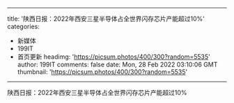 
---
title: '陕西日报：2022年西安三星半导体占全世界闪存芯片产能超过10%'
categories: 
 - 新媒体
 - 199IT
 - 首页更新
headimg: 'https://picsum.photos/400/300?random=5535'
author: 199IT
comments: false
date: Mon, 28 Feb 2022 03:10:06 GMT
thumbnail: 'https://picsum.photos/400/300?random=5535'
---

<div>   
陕西日报：2022年西安三星半导体占全世界闪存芯片产能超过10%  
</div>
            